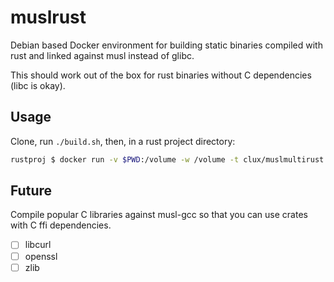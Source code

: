 # muslrust
Debian based Docker environment for building static binaries compiled with rust and linked against musl instead of glibc.

This should work out of the box for rust binaries without C dependencies (libc is okay).

## Usage
Clone, run `./build.sh`, then, in a rust project directory:

```sh
rustproj $ docker run -v $PWD:/volume -w /volume -t clux/muslmultirust cargo build --target=x86_64-unknown-linux-musl
```

## Future
Compile popular C libraries against musl-gcc so that you can use crates with C ffi dependencies.

- [ ] libcurl
- [ ] openssl
- [ ] zlib
